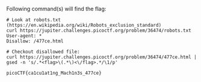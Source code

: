 Following command(s) will find the flag:

    # Look at robots.txt (https://en.wikipedia.org/wiki/Robots_exclusion_standard)
    curl https://jupiter.challenges.picoctf.org/problem/36474/robots.txt
    User-agent: *
    Disallow: /477ce.html

    # Checkout disallowed file:
    curl https://jupiter.challenges.picoctf.org/problem/36474/477ce.html | gsed -n 's/.*<flag>\(.*\)<\/flag>.*/\1/p'

    picoCTF{ca1cu1at1ng_Mach1n3s_477ce}
